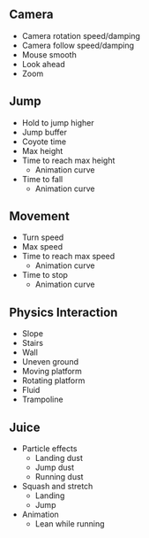 ## Camera
- Camera rotation speed/damping
- Camera follow speed/damping
- Mouse smooth
- Look ahead
- Zoom

## Jump
- Hold to jump higher
- Jump buffer
- Coyote time
- Max height
- Time to reach max height
  - Animation curve
- Time to fall
  - Animation curve

## Movement
- Turn speed
- Max speed
- Time to reach max speed
  - Animation curve
- Time to stop
  - Animation curve

## Physics Interaction
- Slope
- Stairs
- Wall
- Uneven ground
- Moving platform
- Rotating platform
- Fluid
- Trampoline

## Juice
- Particle effects
  - Landing dust
  - Jump dust
  - Running dust
- Squash and stretch
  - Landing
  - Jump
- Animation
  - Lean while running
